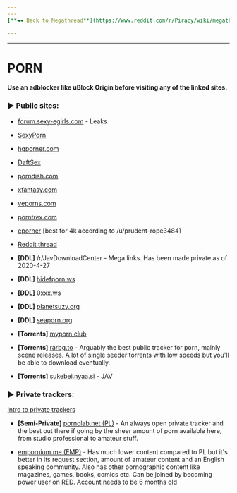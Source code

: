 ```yaml
---
---
[**◄◄ Back to Megathread**](https://www.reddit.com/r/Piracy/wiki/megathread)

---
```

---

# PORN

**Use an adblocker like uBlock Origin before visiting any of the linked sites.**

### ► **Public sites**:

* [forum.sexy-egirls.com](https://forum.sexy-egirls.com/) - Leaks

* [SexyPorn](https://sxyprn.net/)

* [hqporner.com](https://hqporner.com/)

* [DaftSex](https://dsex.to/)

* [porndish.com](http://porndish.com/)

* [xfantasy.com](https://www.xfantasy.com/en/)

* [veporns.com](http://www.veporns.com/)

* [porntrex.com](https://www.porntrex.com/)

* [eporner](https://www.eporner.com/) [best for 4k according to /u/prudent-rope3484]

* [Reddit thread](https://www.reddit.com/r/Piracy/comments/fc126u/new_porn_streaming_websites/)

* **[DDL]** /r/JavDownloadCenter - Mega links. Has been made private as of 2020-4-27

* **[DDL]** [hidefporn.ws](https://hidefporn.ws/)

* **[DDL]** [0xxx.ws](https://0xxx.ws/)

* **[DDL]** [planetsuzy.org](http://www.planetsuzy.org/)

* **[DDL]** [seaporn.org](https://www.seaporn.org/)

* **[Torrents]** [myporn.club](https://myporn.club/)

* **[Torrents]** [rarbg.to](https://rarbg.to/) - Arguably the best public tracker for porn, mainly scene releases. A lot of single seeder torrents with low speeds but you'll be able to download eventually. 

* **[Torrents]** [sukebei.nyaa.si](https://sukebei.nyaa.si/) - JAV

### ► **Private trackers**:

[Intro to private trackers](https://www.reddit.com/r/Piracy/wiki/guides/private_trackers)

* **[Semi-Private]** [pornolab.net (PL)](https://pornolab.net/) - An always open private tracker and the best out there if going by the sheer amount of porn available here, from studio professional to amateur stuff. 

* [empornium.me (EMP)](https://empornium.me/) - Has much lower content compared to PL but it's better in its request section, amount of amateur content and an English speaking community. Also has other pornographic content like magazines, games, books, comics etc. Can be joined by becoming power user on RED. Account needs to be 6 months old

&nbsp;